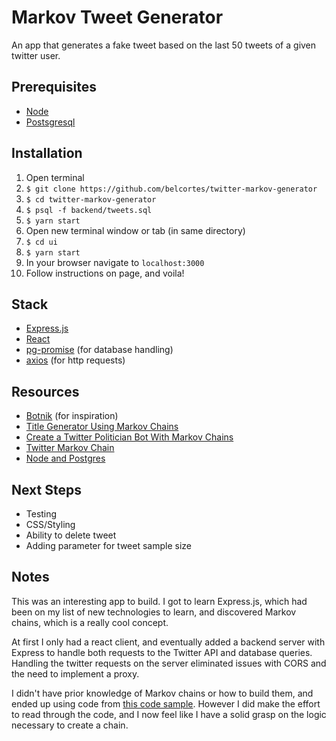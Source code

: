 # Markov Tweet Generator

An app that generates a fake tweet based on the last 50 tweets of a given twitter user.

## Prerequisites


- [Node](https://nodejs.org/en/download/)
- [Postsgresql](https://www.postgresql.org/download/)


## Installation
1. Open terminal
2. ```$ git clone https://github.com/belcortes/twitter-markov-generator```
3. ```$ cd twitter-markov-generator```
5. ```$ psql -f backend/tweets.sql```
4. ```$ yarn start```
6. Open new terminal window or tab (in same directory)
7. ```$ cd ui```
8. ```$ yarn start```
9. In your browser navigate to ```localhost:3000```
10. Follow instructions on page, and voila!

## Stack
- [Express.js](https://expressjs.com/)
- [React](https://reactjs.org/)
- [pg-promise](https://github.com/vitaly-t/pg-promise) (for database handling)
- [axios](https://www.npmjs.com/package/axios) (for http requests)

## Resources
- [Botnik](http://botnik.org/apps/writer) (for inspiration)
- [Title Generator Using Markov Chains](https://www.soliantconsulting.com/blog/title-generator-using-markov-chains)
- [Create a Twitter Politician Bot With Markov Chains](https://hackernoon.com/create-a-twitter-politician-bot-with-markov-chains-node-js-and-stdlib-14df8cc1c68a)
- [Twitter Markov Chain](https://github.com/notoriaga/twitter-markov-chain)
- [Node and Postgres](http://mherman.org/blog/2016/03/13/designing-a-restful-api-with-node-and-postgres/)


## Next Steps
- Testing
- CSS/Styling
- Ability to delete tweet
- Adding parameter for tweet sample size


## Notes

This was an interesting app to build. I got to learn Express.js, which had been on my list of new technologies to learn, and discovered Markov chains, which is a really cool concept.

At first I only had a react client, and eventually added a backend server with Express to handle both requests to the Twitter API and database queries. Handling the twitter requests on the server eliminated issues with CORS and the need to implement a proxy.  

I didn't have prior knowledge of Markov chains or how to build them, and ended up using code from [this code sample](http://jsfiddle.net/dospromptman/pUYmd/light/). However I did make the effort to read through the code, and I now feel like I have a solid grasp on the logic necessary to create a chain.
